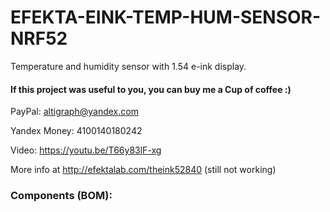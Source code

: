 # EFEKTA-EINK-TEMP-HUM-SENSOR-NRF52

Temperature and humidity sensor with 1.54 e-ink display.

#### If this project was useful to you, you can buy me a Cup of coffee :)

PayPal: altigraph@yandex.com

Yandex Money: 4100140180242

Video: https://youtu.be/T66y83lF-xg

More info at http://efektalab.com/theink52840 (still not working)

### Components (BOM):

